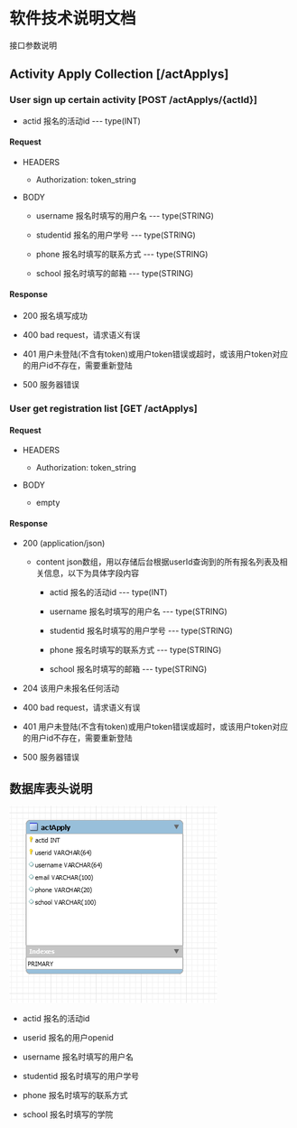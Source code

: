 # 软件技术说明文档

接口参数说明


## Activity Apply Collection [/actApplys]

### User sign up certain activity [POST /actApplys/{actId}]

- actid
  报名的活动id --- type(INT)

#### Request

- HEADERS

  - Authorization: token_string

- BODY

  - username
    报名时填写的用户名 --- type(STRING)

  - studentid
    报名的用户学号 --- type(STRING)

  - phone
    报名时填写的联系方式 --- type(STRING)

  - school
    报名时填写的邮箱 --- type(STRING)

#### Response

- 200
  报名填写成功

- 400
  bad request，请求语义有误

- 401
  用户未登陆(不含有token)或用户token错误或超时，或该用户token对应的用户id不存在，需要重新登陆

- 500
  服务器错误

### User get registration list [GET /actApplys]

#### Request

- HEADERS

  - Authorization: token_string

- BODY

  - empty

#### Response 

- 200 (application/json)
  -  content   json数组，用以存储后台根据userId查询到的所有报名列表及相关信息，以下为具体字段内容
    
      - actid
      报名的活动id --- type(INT)
    
      - username
      报名时填写的用户名 --- type(STRING)
    
      - studentid
      报名时填写的用户学号 --- type(STRING)

      - phone
      报名时填写的联系方式 --- type(STRING)

      - school
      报名时填写的邮箱 --- type(STRING)

- 204 该用户未报名任何活动

- 400
  bad request，请求语义有误

- 401
  用户未登陆(不含有token)或用户token错误或超时，或该用户token对应的用户id不存在，需要重新登陆


- 500
  服务器错误

## 数据库表头说明

![数据库字段及类型](./activity-registrant-database.png)

- actid
  报名的活动id

- userid
  报名的用户openid

- username
  报名时填写的用户名
                
- studentid
  报名时填写的用户学号

- phone
  报名时填写的联系方式

- school
  报名时填写的学院